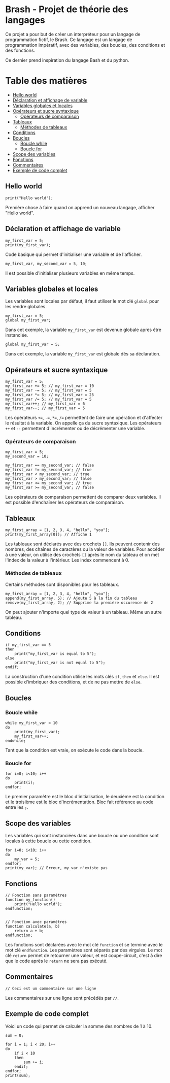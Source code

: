<h1>Brash - Projet de théorie des langages</h1>

Ce projet a pour but de créer un interpréteur pour un langage de programmation fictif, le Brash. Ce langage est un langage de programmation impératif, avec des variables, des boucles, des conditions et des fonctions.

Ce dernier prend inspiration du langage Bash et du python.

<h1>Table des matières</h1>

- [Hello world](#hello-world)
- [Déclaration et affichage de variable](#déclaration-et-affichage-de-variable)
- [Variables globales et locales](#variables-globales-et-locales)
- [Opérateurs et sucre syntaxique](#opérateurs-et-sucre-syntaxique)
  - [Opérateurs de comparaison](#opérateurs-de-comparaison)
- [Tableaux](#tableaux)
  - [Méthodes de tableaux](#méthodes-de-tableaux)
- [Conditions](#conditions)
- [Boucles](#boucles)
  - [Boucle while](#boucle-while)
  - [Boucle for](#boucle-for)
- [Scope des variables](#scope-des-variables)
- [Fonctions](#fonctions)
- [Commentaires](#commentaires)
- [Exemple de code complet](#exemple-de-code-complet)


## Hello world

```
print("Hello world");
```

Première chose à faire quand on apprend un nouveau langage, afficher "Hello world".

## Déclaration et affichage de variable

```
my_first_var = 5;
print(my_first_var);
```

Code basique qui permet d'initialiser une variable et de l'afficher.

```
my_first_var, my_second_var = 5, 10;
```

Il est possible d'initialiser plusieurs variables en même temps.

## Variables globales et locales

Les variables sont locales par défaut, il faut utiliser le mot clé `global` pour les rendre globales.

```
my_first_var = 5;
global my_first_var;
```

Dans cet exemple, la variable `my_first_var` est devenue globale après être instanciée.

```
global my_first_var = 5;
```

Dans cet exemple, la variable `my_first_var` est globale dès sa déclaration.

## Opérateurs et sucre syntaxique

```
my_first_var = 5;
my_first_var += 5; // my_first_var = 10
my_first_var -= 5; // my_first_var = 5
my_first_var *= 5; // my_first_var = 25
my_first_var /= 5; // my_first_var = 5
my_first_var++; // my_first_var = 6
my_first_var--; // my_first_var = 5
```

Les opérateurs `+=`, `-=`, `*=`, `/=` permettent de faire une opération et d'affecter le résultat à la variable.
On appelle ça du sucre syntaxique.
Les opérateurs `++` et `--` permettent d'incrémenter ou de décrémenter une variable.

### Opérateurs de comparaison

```
my_first_var = 5;
my_second_var = 10;

my_first_var == my_second_var; // false
my_first_var != my_second_var; // true
my_first_var < my_second_var; // true
my_first_var > my_second_var; // false
my_first_var <= my_second_var; // true
my_first_var >= my_second_var; // false
```

Les opérateurs de comparaison permettent de comparer deux variables.
Il est possible d'enchaîner les opérateurs de comparaison.

## Tableaux

```
my_first_array = [1, 2, 3, 4, "hello", "you"];
print(my_first_array[0]); // Affiche 1
```

Les tableaux sont déclarés avec des crochets `[]`. Ils peuvent contenir des nombres, des chaînes de caractères ou la valeur de variables.
Pour accéder à une valeur, on utilise des crochets `[]` après le nom du tableau et on met l'index de la valeur à l'intérieur.
Les index commencent à 0.

### Méthodes de tableaux

Certains méthodes sont disponibles pour les tableaux.

```
my_first_array = [1, 2, 3, 4, "hello", "you"];
append(my_first_array, 5); // Ajoute 5 à la fin du tableau
remove(my_first_array, 2); // Supprime la première occurence de 2
```

On peut ajouter n'importe quel type de valeur à un tableau. Même un autre tableau.

## Conditions

```
if my_first_var == 5
then
    print("my_first_var is equal to 5");
else
    print("my_first_var is not equal to 5");
endif;
```

La construction d'une condition utilise les mots clés `if`, `then` et `else`.
Il est possible d'imbriquer des conditions, et de ne pas mettre de `else`.

## Boucles

### Boucle while

```
while my_first_var < 10
do
    print(my_first_var);
    my_first_var++;
endwhile;
```

Tant que la condition est vraie, on exécute le code dans la boucle.

### Boucle for

```
for i=0; i<10; i++
do
    print(i);
endfor;
```

Le premier paramètre est le bloc d'initialisation, le deuxième est la condition et le troisième est le bloc d'incrémentation.
Bloc fait référence au code entre les `;`.

## Scope des variables

Les variables qui sont instanciées dans une boucle ou une condition sont locales à cette boucle ou cette condition.

```
for i=0; i<10; i++
do
    my_var = 5;
endfor;
print(my_var); // Erreur, my_var n'existe pas
```

## Fonctions

```
// Fonction sans paramètres
function my_function()
    print("Hello world");
endfunction;


// Fonction avec paramètres
function calculate(a, b)
    return a + b;
endfunction;
```

Les fonctions sont déclarées avec le mot clé `function` et se termine avec le mot clé `endfunction`.
Les paramètres sont séparés par des virgules.
Le mot clé `return` permet de retourner une valeur, et est coupe-circuit, c'est à dire que le code après le `return` ne sera pas exécuté.

## Commentaires

```
// Ceci est un commentaire sur une ligne
```

Les commentaires sur une ligne sont précédés par `//`.

## Exemple de code complet

Voici un code qui permet de calculer la somme des nombres de 1 à 10.

```
sum = 0;

for i = 1; i < 20; i++
do
    if i < 10
    then
        sum += i;
    endif;
endfor;
print(sum);
```

